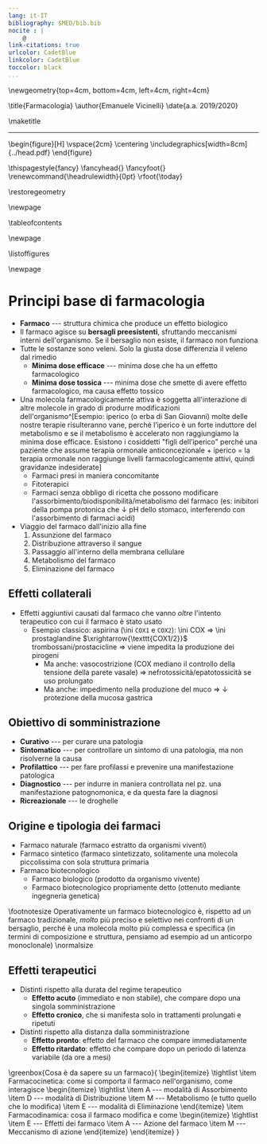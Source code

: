 ```yaml
---
lang: it-IT
bibliography: $MED/bib.bib
nocite : |
    @
link-citations: true
urlcolor: CadetBlue
linkcolor: CadetBlue
toccolor: black
...
```


<!-- Nuova geometria per avere la copertina centrata -->
\newgeometry{top=4cm, bottom=4cm, left=4cm, right=4cm}

\title{Farmacologia}
\author{Emanuele Vicinelli}
\date{a.a. 2019/2020}

\maketitle

* * * *

\begin{figure}[H]
\vspace{2cm}
\centering
\includegraphics[width=8cm]{../head.pdf}
\end{figure}


<!-- Data in cui il pdf è stato compilato-->
\thispagestyle{fancy}
\fancyhead{}
\fancyfoot{}
\renewcommand{\headrulewidth}{0pt}
\rfoot{\today}

\restoregeometry

\newpage

\tableofcontents

\newpage

\listoffigures


\newpage

<!--Tue 06 Oct 2020 10:04:13 AM CEST-->
# Principi base di farmacologia
- __Farmaco__ --- struttura chimica che produce un effetto biologico
- Il farmaco agisce su __bersagli preesistenti__, sfruttando meccanismi interni dell'organismo. Se il bersaglio non esiste, il farmaco non funziona
- Tutte le sostanze sono veleni. Solo la giusta dose differenzia il veleno dal rimedio
    - __Minima dose efficace__ --- minima dose che ha un effetto farmacologico
    - __Minima dose tossica__ --- minima dose che smette di avere effetto farmacologico, ma causa effetto tossico
- Una molecola farmacologicamente attiva è soggetta all'interazione di altre molecole in grado di produrre modificazioni dell'organismo^[Esempio: iperico (o erba di San Giovanni) molte delle nostre terapie risulteranno vane, perché l’iperico è un forte induttore del metabolismo e se il metabolismo è accelerato non raggiungiamo la minima dose efficace. Esistono i cosiddetti "figli dell’iperico" perché una paziente che assume terapia ormonale anticoncezionale + iperico = la terapia ormonale non raggiunge livelli farmacologicamente attivi, quindi gravidanze indesiderate]
    - Farmaci presi in maniera concomitante
    - Fitoterapici
    - Farmaci senza obbligo di ricetta che possono modificare l'assorbimento/biodisponibilità/metabolismo del farmaco (es: inibitori della pompa protonica che ↓ pH dello stomaco, interferendo con l'assorbimento di farmaci acidi)
- Viaggio del farmaco dall'inizio alla fine
    1. Assunzione del farmaco
    2. Distribuzione attraverso il sangue
    3. Passaggio all'interno della membrana cellulare
    4. Metabolismo del farmaco
    5. Eliminazione del farmaco

## Effetti collaterali
- Effetti aggiuntivi causati dal farmaco che vanno _oltre_ l'intento terapeutico con cui il farmaco è stato usato
    - Esempio classico: aspirina (\ini `COX1` e `COX2`): \ini COX ⇒ \ini prostaglandine $\xrightarrow{\texttt{COX1/2}}$ trombossani/prostacicline ⇒ viene impedita la produzione dei pirogeni
        - Ma anche: vasocostrizione (COX mediano il controllo della tensione della parete vasale) ⇒ nefrotossicità/epatotossicità se uso prolungato
        - Ma anche: impedimento nella produzione del muco ⇒ ↓ protezione della mucosa gastrica

## Obiettivo di somministrazione
- __Curativo__ --- per curare una patologia
- __Sintomatico__ --- per controllare un sintomo di una patologia, ma non risolverne la causa
- __Profilattico__ --- per fare profilassi e prevenire una manifestazione patologica
- __Diagnostico__ --- per indurre in maniera controllata nel pz. una manifestazione patognomonica, e da questa fare la diagnosi
- __Ricreazionale__ --- le droghelle

## Origine e tipologia dei farmaci
- Farmaco naturale (farmaco estratto da organismi viventi)
- Farmaco sintetico (farmaco sintetizzato, solitamente una molecola piccolissima con sola struttura primaria
- Farmaco biotecnologico
    - Farmaco biologico (prodotto da organismo vivente)
    - Farmaco biotecnologico propriamente detto (ottenuto mediante ingegneria genetica)

\footnotesize
Operativamente un farmaco biotecnologico è, rispetto ad un farmaco tradizionale, _molto_ più preciso e selettivo nei confronti di un bersaglio, perché è una molecola molto più complessa e specifica (in termini di composizione e struttura, pensiamo ad esempio ad un anticorpo monoclonale)
\normalsize

## Effetti terapeutici
- Distinti rispetto alla durata del regime terapeutico
    - __Effetto acuto__ (immediato e non stabile), che compare dopo una singola somministrazione
    - __Effetto cronico__, che si manifesta solo in trattamenti prolungati e ripetuti
- Distinti rispetto alla distanza dalla somministrazione
    - __Effetto pronto__: effetto del farmaco che compare immediatamente
    - __Effetto ritardato__: effetto che compare dopo un periodo di latenza variabile (da ore a mesi)

\greenbox{Cosa è da sapere su un farmaco}{
\begin{itemize}
\tightlist
\item Farmacocinetica: come si comporta il farmaco nell'organismo, come interagisce
  \begin{itemize}
  \tightlist
  \item A --- modalità di Assorbimento
  \item D --- modalità di Distribuzione
  \item M --- Metabolismo (e tutto quello che lo modifica)
  \item E --- modalità di Eliminazione
  \end{itemize}
\item Farmacodinamica: cosa il farmaco modifica e come
  \begin{itemize}
  \tightlist
  \item E --- Effetti dei farmaco
  \item A --- Azione del farmaco
  \item M --- Meccanismo di azione
  \end{itemize}
\end{itemize}
}
